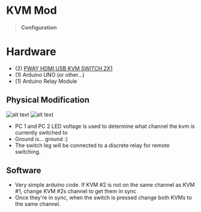 # KVM Mod
> #### <i class="fa fa-gear fa-spin fa-2x" style="color: firebrick"></i> Configuration
# Hardware
* (2) [PWAY HDMI USB KVM SWITCH 2X1](https://www.amazon.com/AAO-Supports-Auto-scan-Hot-Key-Netware/dp/B07NZMM2PK/ref=sr_1_3?dchild=1&keywords=PWAY+HDMI+USB+KVM+SWITCH+2X1&qid=1586721640&s=electronics&sr=1-3)
* (1) Arduino UNO (or other...)
* (1) Arduino Relay Module

## Physical Modification
![alt text](./docs/pcb_top.jpg "PCB Top")
![alt text](./docs/pcb_bottom.jpg "PCB Bottom")

* PC 1 and PC 2 LED voltage is used to determine what channel the kvm is currently switched to
* Ground is... ground :)
* The switch leg will be connected to a discrete relay for remote switching.

## Software
* Very simple arduino code. If KVM #2 is not on the same channel as KVM #1, change KVM #2s channel to get them in sync
* Once they're in sync, when the switch is pressed change both KVMs to the same channel.
